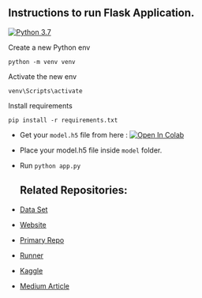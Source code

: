 ## Instructions to run Flask Application.

[![Python 3.7](https://img.shields.io/badge/python-3.7-blue.svg)](https://www.python.org/downloads/release/python-370/)



Create a new Python env
```
python -m venv venv        
```
Activate the new env
```
venv\Scripts\activate
```
Install requirements
```
pip install -r requirements.txt
```
* Get your ```model.h5``` file from here : [![Open In Colab](https://colab.research.google.com/assets/colab-badge.svg)](https://colab.research.google.com/drive/1yHKKk8I4QfKc1qv2cXCNbgIiUtBRk1rF?usp=sharing)

* Place your model.h5 file inside ```model``` folder.
* Run  ``` python app.py ```

  ##  Related Repositories:
* [Data Set](https://https://github.com/SartajBhuvaji/Brain-Tumor-Classification-DataSet/)
* [Website](https://sartajbhuvaji.github.io/Brain-Tumor-Classification-Website/) 
* [Primary Repo](https://github.com/SartajBhuvaji/Brain-Tumor-Classification-Using-Deep-Learning-Algorithms/tree/master) 
* [Runner](https://github.com/SartajBhuvaji/Brain-Tumor-Classification-Using-Deep-Learning-Algorithms-Runner)
* [Kaggle](https://www.kaggle.com/datasets/sartajbhuvaji/brain-tumor-classification-mri)
* [Medium Article](https://medium.com/@sartajbhuvaji/brain-tumor-classification-546a72d4103b)
